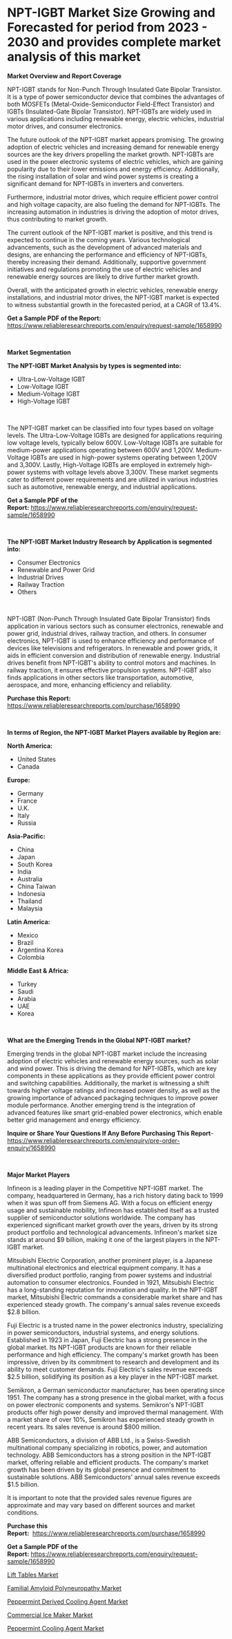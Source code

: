 <p><h1>NPT-IGBT Market Size Growing and Forecasted for period from 2023 - 2030 and provides complete market analysis of this market</h1></p><p><strong>Market Overview and Report Coverage</strong></p>
<p><p>NPT-IGBT stands for Non-Punch Through Insulated Gate Bipolar Transistor. It is a type of power semiconductor device that combines the advantages of both MOSFETs (Metal-Oxide-Semiconductor Field-Effect Transistor) and IGBTs (Insulated-Gate Bipolar Transistor). NPT-IGBTs are widely used in various applications including renewable energy, electric vehicles, industrial motor drives, and consumer electronics.</p><p>The future outlook of the NPT-IGBT market appears promising. The growing adoption of electric vehicles and increasing demand for renewable energy sources are the key drivers propelling the market growth. NPT-IGBTs are used in the power electronic systems of electric vehicles, which are gaining popularity due to their lower emissions and energy efficiency. Additionally, the rising installation of solar and wind power systems is creating a significant demand for NPT-IGBTs in inverters and converters.</p><p>Furthermore, industrial motor drives, which require efficient power control and high voltage capacity, are also fueling the demand for NPT-IGBTs. The increasing automation in industries is driving the adoption of motor drives, thus contributing to market growth.</p><p>The current outlook of the NPT-IGBT market is positive, and this trend is expected to continue in the coming years. Various technological advancements, such as the development of advanced materials and designs, are enhancing the performance and efficiency of NPT-IGBTs, thereby increasing their demand. Additionally, supportive government initiatives and regulations promoting the use of electric vehicles and renewable energy sources are likely to drive further market growth.</p><p>Overall, with the anticipated growth in electric vehicles, renewable energy installations, and industrial motor drives, the NPT-IGBT market is expected to witness substantial growth in the forecasted period, at a CAGR of 13.4%.</p></p>
<p><strong>Get a Sample PDF of the Report:</strong> <a href="https://www.reliableresearchreports.com/enquiry/request-sample/1658990">https://www.reliableresearchreports.com/enquiry/request-sample/1658990</a></p>
<p>&nbsp;</p>
<p><strong>Market Segmentation</strong></p>
<p><strong>The NPT-IGBT Market Analysis by types is segmented into:</strong></p>
<p><ul><li>Ultra-Low-Voltage IGBT</li><li>Low-Voltage IGBT</li><li>Medium-Voltage IGBT</li><li>High-Voltage IGBT</li></ul></p>
<p>&nbsp;</p>
<p><p>The NPT-IGBT market can be classified into four types based on voltage levels. The Ultra-Low-Voltage IGBTs are designed for applications requiring low voltage levels, typically below 600V. Low-Voltage IGBTs are suitable for medium-power applications operating between 600V and 1,200V. Medium-Voltage IGBTs are used in high-power systems operating between 1,200V and 3,300V. Lastly, High-Voltage IGBTs are employed in extremely high-power systems with voltage levels above 3,300V. These market segments cater to different power requirements and are utilized in various industries such as automotive, renewable energy, and industrial applications.</p></p>
<p><strong>Get a Sample PDF of the Report:</strong>&nbsp;<a href="https://www.reliableresearchreports.com/enquiry/request-sample/1658990">https://www.reliableresearchreports.com/enquiry/request-sample/1658990</a></p>
<p>&nbsp;</p>
<p><strong>The NPT-IGBT Market Industry Research by Application is segmented into:</strong></p>
<p><ul><li>Consumer Electronics</li><li>Renewable and Power Grid</li><li>Industrial Drives</li><li>Railway Traction</li><li>Others</li></ul></p>
<p>&nbsp;</p>
<p><p>NPT-IGBT (Non-Punch Through Insulated Gate Bipolar Transistor) finds application in various sectors such as consumer electronics, renewable and power grid, industrial drives, railway traction, and others. In consumer electronics, NPT-IGBT is used to enhance efficiency and performance of devices like televisions and refrigerators. In renewable and power grids, it aids in efficient conversion and distribution of renewable energy. Industrial drives benefit from NPT-IGBT's ability to control motors and machines. In railway traction, it ensures effective propulsion systems. NPT-IGBT also finds applications in other sectors like transportation, automotive, aerospace, and more, enhancing efficiency and reliability.</p></p>
<p><strong>Purchase this Report:</strong>&nbsp; <a href="https://www.reliableresearchreports.com/purchase/1658990">https://www.reliableresearchreports.com/purchase/1658990</a></p>
<p>&nbsp;</p>
<p><strong>In terms of Region, the NPT-IGBT Market Players available by Region are:</strong></p>
<p>
    <p> <strong> North America: </strong>
        <ul>
            <li>United States</li>
            <li>Canada</li>
        </ul>
        </p> 
    <p> <strong> Europe: </strong>
        <ul>
            <li>Germany</li>
            <li>France</li>
            <li>U.K.</li>
            <li>Italy</li>
            <li>Russia</li>
        </ul>
        </p> 
    <p> <strong> Asia-Pacific: </strong>
        <ul>
            <li>China</li>
            <li>Japan</li>
            <li>South Korea</li>
            <li>India</li>
            <li>Australia</li>
            <li>China Taiwan</li>
            <li>Indonesia</li>
            <li>Thailand</li>
            <li>Malaysia</li>
        </ul>
        </p> 
    <p> <strong> Latin America: </strong>
        <ul>
            <li>Mexico</li>
            <li>Brazil</li>
            <li>Argentina Korea</li>
            <li>Colombia</li>
        </ul>
        </p> 
    <p> <strong> Middle East & Africa: </strong>
        <ul>
            <li>Turkey</li>
            <li>Saudi</li>
            <li>Arabia</li>
            <li>UAE</li>
            <li>Korea</li>
        </ul>
    </p>
    </p>
<p>&nbsp;</p>
<p><strong>What are the Emerging Trends in the Global NPT-IGBT market?</strong></p>
<p><p>Emerging trends in the global NPT-IGBT market include the increasing adoption of electric vehicles and renewable energy sources, such as solar and wind power. This is driving the demand for NPT-IGBTs, which are key components in these applications as they provide efficient power control and switching capabilities. Additionally, the market is witnessing a shift towards higher voltage ratings and increased power density, as well as the growing importance of advanced packaging techniques to improve power module performance. Another emerging trend is the integration of advanced features like smart grid-enabled power electronics, which enable better grid management and energy efficiency.</p></p>
<p><strong>Inquire or Share Your Questions If Any Before Purchasing This Report</strong>- <a href="https://www.reliableresearchreports.com/enquiry/pre-order-enquiry/1658990">https://www.reliableresearchreports.com/enquiry/pre-order-enquiry/1658990</a></p>
<p>&nbsp;</p>
<p><strong>Major Market Players</strong></p>
<p><p>Infineon is a leading player in the Competitive NPT-IGBT market. The company, headquartered in Germany, has a rich history dating back to 1999 when it was spun off from Siemens AG. With a focus on efficient energy usage and sustainable mobility, Infineon has established itself as a trusted supplier of semiconductor solutions worldwide. The company has experienced significant market growth over the years, driven by its strong product portfolio and technological advancements. Infineon's market size stands at around $9 billion, making it one of the largest players in the NPT-IGBT market.</p><p>Mitsubishi Electric Corporation, another prominent player, is a Japanese multinational electronics and electrical equipment company. It has a diversified product portfolio, ranging from power systems and industrial automation to consumer electronics. Founded in 1921, Mitsubishi Electric has a long-standing reputation for innovation and quality. In the NPT-IGBT market, Mitsubishi Electric commands a considerable market share and has experienced steady growth. The company's annual sales revenue exceeds $2.8 billion.</p><p>Fuji Electric is a trusted name in the power electronics industry, specializing in power semiconductors, industrial systems, and energy solutions. Established in 1923 in Japan, Fuji Electric has a strong presence in the global market. Its NPT-IGBT products are known for their reliable performance and high efficiency. The company's market growth has been impressive, driven by its commitment to research and development and its ability to meet customer demands. Fuji Electric's sales revenue exceeds $2.5 billion, solidifying its position as a key player in the NPT-IGBT market.</p><p>Semikron, a German semiconductor manufacturer, has been operating since 1951. The company has a strong presence in the global market, with a focus on power electronic components and systems. Semikron's NPT-IGBT products offer high power density and improved thermal management. With a market share of over 10%, Semikron has experienced steady growth in recent years. Its sales revenue is around $800 million.</p><p>ABB Semiconductors, a division of ABB Ltd., is a Swiss-Swedish multinational company specializing in robotics, power, and automation technology. ABB Semiconductors has a strong position in the NPT-IGBT market, offering reliable and efficient products. The company's market growth has been driven by its global presence and commitment to sustainable solutions. ABB Semiconductors' annual sales revenue exceeds $1.5 billion.</p><p>It is important to note that the provided sales revenue figures are approximate and may vary based on different sources and market conditions.</p></p>
<p><strong>Purchase this Report:</strong>&nbsp;&nbsp;<a href="https://www.reliableresearchreports.com/purchase/1658990">https://www.reliableresearchreports.com/purchase/1658990</a></p>
<p></p>
<p><strong>Get a Sample PDF of the Report:</strong>&nbsp;<a href="https://www.reliableresearchreports.com/enquiry/request-sample/1658990">https://www.reliableresearchreports.com/enquiry/request-sample/1658990</a></p>
<p><p><a href="https://www.linkedin.com/pulse/lift-tables-market-research-report-unlocks-analysis-financial-suire/">Lift Tables Market</a></p><p><a href="https://medium.com/@lilakautzer2023/familial-amyloid-polyneuropathy-market-size-cagr-trends-2024-2030-f8fff71f6627">Familial Amyloid Polyneuropathy Market</a></p><p><a href="https://github.com/dziulagalemab/Market-Research-Report-List-1/blob/main/peppermint-derived-cooling-agent-market.md">Peppermint Derived Cooling Agent Market</a></p><p><a href="https://www.linkedin.com/pulse/commercial-ice-maker-market-size-share-amp-trends-analysis-fcu8e/">Commercial Ice Maker Market</a></p><p><a href="https://github.com/abbypearson7765/Market-Research-Report-List-1/blob/main/peppermint-cooling-agent-market.md">Peppermint Cooling Agent Market</a></p></p>